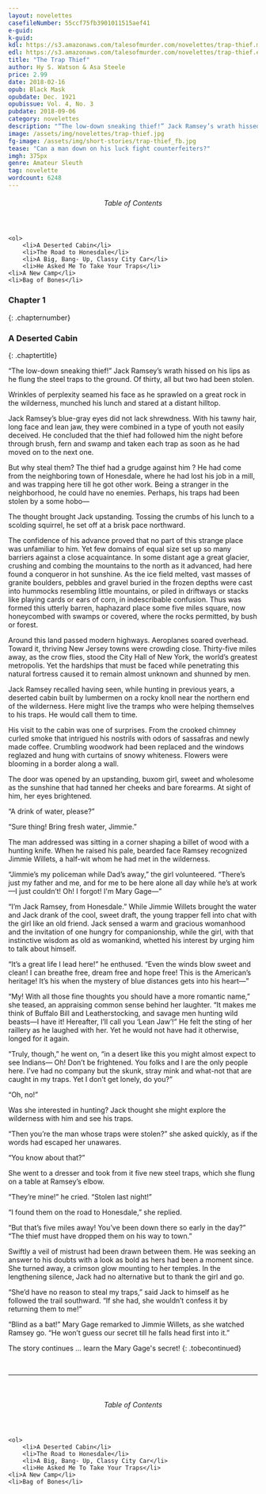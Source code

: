 ```yaml
---
layout: novelettes
casefileNumber: 55ccf75fb3901011515aef41
e-guid:
k-guid:
kdl: https://s3.amazonaws.com/talesofmurder.com/novelettes/trap-thief.mobi
edl: https://s3.amazonaws.com/talesofmurder.com/novelettes/trap-thief.epub
title: "The Trap Thief"
author: Hy S. Watson & Asa Steele 
price: 2.99
date: 2018-02-16
opub: Black Mask
opubdate: Dec. 1921
opubissue: Vol. 4, No. 3
pubdate: 2018-09-06
category: novelettes
description: "“The low-down sneaking thief!” Jack Ramsey’s wrath hissed on his lips as he flung the steel traps to the ground. Of thirty, all but two had been stolen."
image: /assets/img/novelettes/trap-thief.jpg
fg-image: /assets/img/short-stories/trap-thief_fb.jpg
tease: "Can a man down on his luck fight counterfeiters?"
imgh: 375px
genre: Amateur Sleuth
tag: novelette
wordcount: 6248
---
```


<div class="toc">
	<header>
		<h6>Table of Contents</h6>
	</header>

	<ol>
		<li>A Deserted Cabin</li>
		<li>The Road to Honesdale</li>
		<li>A Big, Bang- Up, Classy City Car</li>
		<li>He Asked Me To Take Your Traps</li>
    <li>A New Camp</li>
    <li>Bag of Bones</li>
  </ol>

</div>

### Chapter 1
{: .chapternumber}

### A Deserted Cabin
{: .chaptertitle}

“The low-down sneaking thief!” Jack Ramsey’s wrath hissed on his lips as he flung the steel traps to the ground. Of thirty, all but two had been stolen.

Wrinkles of perplexity seamed his face as he sprawled on a great rock in the wilderness, munched his lunch and stared at a distant hilltop.

Jack Ramsey’s blue-gray eyes did not lack shrewdness. With his tawny hair, long face and lean jaw, they were combined in a type of youth not easily deceived. He concluded that the thief had followed him the night before through brush, fern and swamp and taken each trap as soon as he had moved on to the next one.

But why steal them? The thief had a grudge against him ? He had come from the neighboring town of Honesdale, where he had lost his job in a mill, and was trapping here till he got other work. Being a stranger in the neighborhood, he could have no enemies. Perhaps, his traps had been stolen by a some hobo—

The thought brought Jack upstanding. Tossing the crumbs of his lunch to a scolding squirrel, he set off at a brisk pace northward.

The confidence of his advance proved that no part of this strange place was unfamiliar to him. Yet few domains of equal size set up so many barriers against a close acquaintance. In some distant age a great glacier, crushing and combing the mountains to the north as it advanced, had here found a conqueror in hot sunshine. As the ice field melted, vast masses of granite boulders, pebbles and gravel buried in the frozen depths were cast into hummocks resembling little mountains, or piled in driftways or stacks like playing cards or ears of corn, in indescribable confusion. Thus was formed this utterly barren, haphazard place some five miles square, now honeycombed with swamps or covered, where the rocks permitted, by bush or forest.

Around this land passed modern highways. Aeroplanes soared overhead. Toward it, thriving New Jersey towns were crowding close. Thirty-five miles away, as the crow flies, stood the City Hall of New York, the world’s greatest metropolis. Yet the hardships that must be faced while penetrating this natural fortress caused it to remain almost unknown and shunned by men.

Jack Ramsey recalled having seen, while hunting in previous years, a deserted cabin built by lumbermen on a rocky knoll near the northern end of the wilderness. Here might live the tramps who were helping themselves to his traps. He would call them to time.

His visit to the cabin was one of surprises. From the crooked chimney curled smoke that intrigued his nostrils with odors of sassafras and newly made coffee. Crumbling woodwork had been replaced and the windows reglazed and hung with curtains of snowy whiteness. Flowers were blooming in a border along a wall.

The door was opened by an upstanding, buxom girl, sweet and wholesome as the sunshine that had tanned her cheeks and bare forearms. At sight of him, her eyes brightened.

“A drink of water, please?”

“Sure thing! Bring fresh water, Jimmie.”

The man addressed was sitting in a corner shaping a billet of wood with a hunting knife. When he raised his pale, bearded face Ramsey recognized Jimmie Willets, a half-wit whom he had met in the wilderness.

“Jimmie’s my policeman while Dad’s away,” the girl volunteered. “There’s just my father and me, and for me to be here alone all day while he’s at work —I just couldn’t! Oh! I forgot! I'm Mary Gage—”

“I’m Jack Ramsey, from Honesdale.” While Jimmie Willets brought the water and Jack drank of the cool, sweet draft, the young trapper fell into chat with the girl like an old friend. Jack sensed a warm and gracious womanhood and the invitation of one hungry for companionship, while the girl, with that instinctive wisdom as old as womankind, whetted his interest by urging him to talk about himself.

“It’s a great life I lead here!” he enthused. “Even the winds blow sweet and clean! I can breathe free, dream free and hope free! This is the American’s heritage! It’s his when the mystery of blue distances gets into his heart—”

“My! With all those fine thoughts you should have a more romantic name,” she teased, an appraising common sense behind her laughter. “It makes me think of Buffalo Bill and Leatherstocking, and savage men hunting wild beasts—I have it! Hereafter, I’ll call you ‘Lean Jaw’!” He felt the sting of her raillery as he laughed with her. Yet he would not have had it otherwise, longed for it again.

“Truly, though,” he went on, “in a desert like this you might almost expect to see Indians— Oh! Don’t be frightened. You folks and I are the only people here. I’ve had no company but the skunk, stray mink and what-not that are caught in my traps. Yet I don’t get lonely, do you?”

“Oh, no!”

Was she interested in hunting? Jack thought she might explore the wilderness with him and see his traps.

“Then you’re the man whose traps were stolen?” she asked quickly, as if the words had escaped her unawares.

“You know about that?”

She went to a dresser and took from it five new steel traps, which she flung on a table at Ramsey’s elbow.

“They’re mine!” he cried. “Stolen last night!”

“I found them on the road to Honesdale,” she replied.

“But that’s five miles away! You’ve been down there so early in the day?” “The thief must have dropped them on his way to town.”

Swiftly a veil of mistrust had been drawn between them. He was seeking an answer to his doubts with a look as bold as hers had been a moment since. She turned away, a crimson glow mounting to her temples. In the lengthening silence, Jack had no alternative but to thank the girl and go.

“She’d have no reason to steal my traps,” said Jack to himself as he followed the trail southward. “If she had, she wouldn’t confess it by returning them to me!”

“Blind as a bat!” Mary Gage remarked to Jimmie Willets, as she watched Ramsey go. “He won’t guess our secret till he falls head first into it.”

The story continues &hellip; learn the Mary Gage's secret! 
{: .tobecontinued}

<br>
<hr>
<br>

<div class="toc">
	<header>
		<h6>Table of Contents</h6>
	</header>

	<ol>
		<li>A Deserted Cabin</li>
		<li>The Road to Honesdale</li>
		<li>A Big, Bang- Up, Classy City Car</li>
		<li>He Asked Me To Take Your Traps</li>
    <li>A New Camp</li>
    <li>Bag of Bones</li>
  </ol>

</div>
